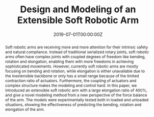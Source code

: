 ---
title: "Design and Modeling of an Extensible Soft Robotic Arm"
authors:
- Xiaojiao Chen
- Yaoxin Guo
- Dehao Duanmu
- Jianshu Zhou
- Wei zhang
- Zheng Wang
date: "2019-07-01T00:00:00Z"
doi: ""

# Schedule page publish date (NOT publication's date).
publishDate: "2019-07-01T00:00:00Z"

# Publication type.
# Legend: 0 = Uncategorized; 1 = Conference paper; 2 = Journal article;
# 3 = Preprint / Working Paper; 4 = Report; 5 = Book; 6 = Book section;
# 7 = Thesis; 8 = Patent
publication_types: ["2"]

# Publication name and optional abbreviated publication name.
publication: "IEEE Robotics and Automation Letters"
publication_short: "RA-L"

abstract: Soft robotic arms are receiving more and more attention for their intrinsic safety and natural compliance. Instead of traditional serialized rotary joints, soft robotic arms often have complex joints with coupled degrees of freedom like bending, rotation and elongation, enabling them with more freedoms in achieving sophisticated movements. However, currently soft robotic arms are mostly focusing on bending and rotation, while elongation is either unavailable due to the inextensible backbone or only has a small range because of the limited contraction ratio of actuators. Furthermore, the coupling of actuators and complex structure makes the modeling and control hard. In this paper, we introduced an extensible soft robotic arm with a large elongation ratio of 400%, and give a novel modeling method from a new perspective of the force balance of the arm. The models were experimentally tested both in loaded and unloaded situations, showing the effectiveness of predicting the bending, rotation and elongation of the arm.

# Summary. An optional shortened abstract.
summary: A novel kinematic modeling method of a soft continnum arm consisting of 6 bellows.

tags:
- RA-L
featured: false

links:
- name: "RA-L"
  url: "https://ieeexplore.ieee.org/document/8768062/"
url_pdf: publicationSrc/Design and Modeling of an Extensible Soft Robotic Arm.pdf
url_project: ''
url_video: ''

# Featured image
# To use, add an image named `featured.jpg/png` to your page's folder. 
image:
  caption: 'Image credit: [**Unsplash**](https://unsplash.com/photos/jdD8gXaTZsc)'
  focal_point: ""
  preview_only: false

# Associated Projects (optional).
#   Associate this publication with one or more of your projects.
#   Simply enter your project's folder or file name without extension.
#   E.g. `internal-project` references `content/project/internal-project/index.md`.
#   Otherwise, set `projects: []`.
projects: 
- external-project

# Slides (optional).
#   Associate this publication with Markdown slides.
#   Simply enter your slide deck's filename without extension.
#   E.g. `slides: "example"` references `content/slides/example/index.md`.
#   Otherwise, set `slides: ""`.
slides: ""
---